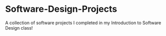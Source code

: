 # Software-Design-Projects
A collection of software projects I completed in my Introduction to Software Design class!
